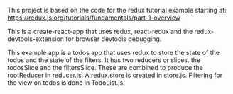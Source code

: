 This project is based on the code for the redux tutorial example starting at: https://redux.js.org/tutorials/fundamentals/part-1-overview

This is a create-react-app that uses redux, react-redux and the redux-devtools-extension for browser devtools debugging.

This example app is a todos app that uses redux to store the state of the todos and the state of the filters. It has two reducers or slices. the todosSlice and the filtersSlice. These are combined to produce the rootReducer in reducer.js. A redux.store is created in store.js. Filtering for the view on todos is done in TodoList.js.
